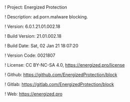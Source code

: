 ! Project: Energized Protection

! Description: ad.porn.malware blocking.

! Version: 6.0.1.21.01.002.18

! Build Version: 21.01.002.18

! Build Date: Sat, 02 Jan 21 18:07:20

! Version Code: 0021807

! License: CC BY-NC-SA 4.0, https://energized.pro/license

! Github: https://github.com/EnergizedProtection/block

! Gitlab: https://gitlab.com/EnergizedProtection/block


! Web: https://energized.pro
